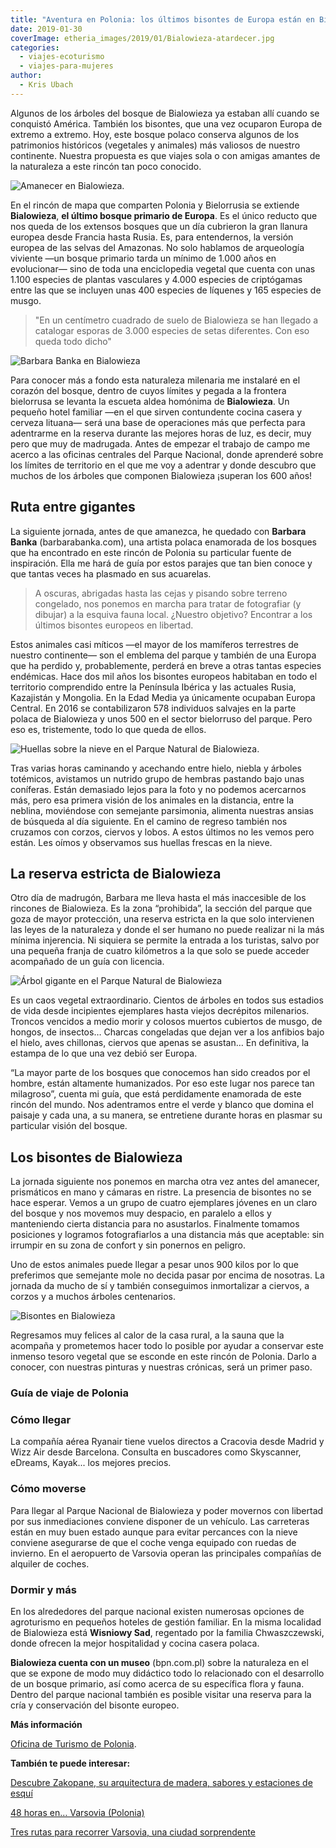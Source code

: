 ```yaml
---
title: "Aventura en Polonia: los últimos bisontes de Europa están en Bialowieza"
date: 2019-01-30
coverImage: etheria_images/2019/01/Bialowieza-atardecer.jpg
categories: 
  - viajes-ecoturismo
  - viajes-para-mujeres
author: 
  - Kris Ubach
---
```


Algunos de los árboles del bosque de Bialowieza ya estaban allí cuando se conquistó 
América. También los bisontes, que una vez ocuparon Europa de extremo a extremo. Hoy, 
este bosque polaco conserva algunos de los patrimonios históricos (vegetales y animales) 
más valiosos de nuestro continente. Nuestra propuesta es que viajes sola o con amigas 
amantes de la naturaleza a este rincón tan poco conocido. 

![Amanecer en Bialowieza.](etheria_images/2019/01/Bialowieza-atardecer.jpg "Amanecer en Bialowieza. © Kris Ubach")

En el rincón de mapa que comparten Polonia y Bielorrusia se extiende **Bialowieza**, 
**el último bosque primario de Europa**. Es el único reducto que nos queda de los 
extensos bosques que un día cubrieron la gran llanura europea desde Francia hasta Rusia. 
Es, para entendernos, la versión europea de las selvas del Amazonas. No solo hablamos de 
arqueología viviente —un bosque primario tarda un mínimo de 1.000 años en evolucionar— 
sino de toda una enciclopedia vegetal que cuenta con unas 1.100 especies de plantas 
vasculares y 4.000 especies de criptógamas entre las que se incluyen unas 400 especies 
de líquenes y 165 especies de musgo. 

> "En un centímetro cuadrado de suelo de Bialowieza se han llegado a catalogar esporas de 
> 3.000 especies de setas diferentes. Con eso queda todo dicho" 

![Barbara Banka en Bialowieza](etheria_images/2019/01/Bialowieza-arboles.jpg "Barbara Banka, artista polaca que ha encontrado la inspiración en Bialowieza. © Kris Ubach")

Para conocer más a fondo esta naturaleza milenaria me instalaré en el corazón del 
bosque, dentro de cuyos límites y pegada a la frontera bielorrusa se levanta la escueta 
aldea homónima de **Bialowieza**. Un pequeño hotel familiar —en el que sirven 
contundente cocina casera y cerveza lituana— será una base de operaciones más que 
perfecta para adentrarme en la reserva durante las mejores horas de luz, es decir, muy 
pero que muy de madrugada. Antes de empezar el trabajo de campo me acerco a las oficinas 
centrales del Parque Nacional, donde aprenderé sobre los límites de territorio en el que 
me voy a adentrar y donde descubro que muchos de los árboles que componen Bialowieza 
¡superan los 600 años! 

## Ruta entre gigantes

La siguiente jornada, antes de que amanezca, he quedado con **Barbara Banka** 
(barbarabanka.com), una artista polaca enamorada de los bosques que ha encontrado en 
este rincón de Polonia su particular fuente de inspiración. Ella me hará de guía por 
estos parajes que tan bien conoce y que tantas veces ha plasmado en sus acuarelas. 

> A oscuras, abrigadas hasta las cejas y pisando sobre terreno congelado, nos ponemos en 
> marcha para tratar de fotografiar (y dibujar) a la esquiva fauna local. ¿Nuestro 
> objetivo? Encontrar a los últimos bisontes europeos en libertad. 

Estos animales casi míticos —el mayor de los mamíferos terrestres de nuestro continente— 
son el emblema del parque y también de una Europa que ha perdido y, probablemente, 
perderá en breve a otras tantas especies endémicas. Hace dos mil años los bisontes 
europeos habitaban en todo el territorio comprendido entre la Península Ibérica y las 
actuales Rusia, Kazajistán y Mongolia. En la Edad Media ya únicamente ocupaban Europa 
Central. En 2016 se contabilizaron 578 individuos salvajes en la parte polaca de 
Bialowieza y unos 500 en el sector bielorruso del parque. Pero eso es, tristemente, todo 
lo que queda de ellos. 

![Huellas sobre la nieve en el Parque Natural de Bialowieza.](etheria_images/2019/01/Bialowieza-huella-1024x682.jpg "Huellas sobre la nieve en el Parque Natural de Bialowieza. © Kris Ubach")

Tras varias horas caminando y acechando entre hielo, niebla y árboles totémicos, 
avistamos un nutrido grupo de hembras pastando bajo unas coníferas. Están demasiado 
lejos para la foto y no podemos acercarnos más, pero esa primera visión de los animales 
en la distancia, entre la neblina, moviéndose con semejante parsimonia, alimenta 
nuestras ansias de búsqueda al día siguiente. En el camino de regreso también nos 
cruzamos con corzos, ciervos y lobos. A estos últimos no les vemos pero están. Les oímos 
y observamos sus huellas frescas en la nieve. 

## La reserva estricta de Bialowieza

Otro día de madrugón, Barbara me lleva hasta el más inaccesible de los rincones de 
Bialowieza. Es la zona “prohibida”, la sección del parque que goza de mayor protección, 
una reserva estricta en la que solo intervienen las leyes de la naturaleza y donde el 
ser humano no puede realizar ni la más mínima injerencia. Ni siquiera se permite la 
entrada a los turistas, salvo por una pequeña franja de cuatro kilómetros a la que solo 
se puede acceder acompañado de un guía con licencia. 

![Árbol gigante en el Parque Natural de Bialowieza](etheria_images/2019/01/Bialowieza-arbol-milenario.jpg "El Parque Natural de Bialowieza deja constancia de lo que una vez debió ser Europa. © Kris Ubach")

Es un caos vegetal extraordinario. Cientos de árboles en todos sus estadios de vida 
desde incipientes ejemplares hasta viejos decrépitos milenarios. Troncos vencidos a 
medio morir y colosos muertos cubiertos de musgo, de hongos, de insectos… Charcas 
congeladas que dejan ver a los anfibios bajo el hielo, aves chillonas, ciervos que 
apenas se asustan… En definitiva, la estampa de lo que una vez debió ser Europa. 

“La mayor parte de los bosques que conocemos han sido creados por el hombre, están 
altamente humanizados. Por eso este lugar nos parece tan milagroso”, cuenta mi guía, que 
está perdidamente enamorada de este rincón del mundo. Nos adentramos entre el verde y 
blanco que domina el paisaje y cada una, a su manera, se entretiene durante horas en 
plasmar su particular visión del bosque. 

## Los bisontes de Bialowieza

La jornada siguiente nos ponemos en marcha otra vez antes del amanecer, prismáticos en 
mano y cámaras en ristre. La presencia de bisontes no se hace esperar. Vemos a un grupo 
de cuatro ejemplares jóvenes en un claro del bosque y nos movemos muy despacio, en 
paralelo a ellos y manteniendo cierta distancia para no asustarlos. Finalmente tomamos 
posiciones y logramos fotografiarlos a una distancia más que aceptable: sin irrumpir en 
su zona de confort y sin ponernos en peligro. 

Uno de estos animales puede llegar a pesar unos 900 kilos por lo que preferimos que 
semejante mole no decida pasar por encima de nosotras. La jornada da mucho de sí y 
también conseguimos inmortalizar a ciervos, a corzos y a muchos árboles centenarios. 

![Bisontes en Bialowieza](etheria_images/2019/01/Bialowieza-bisontes.jpg "En Bialowieza están los últimos bisontes en libertad de Europa. © Kris Ubach")

Regresamos muy felices al calor de la casa rural, a la sauna que la acompaña y 
prometemos hacer todo lo posible por ayudar a conservar este inmenso tesoro vegetal que 
se esconde en este rincón de Polonia. Darlo a conocer, con nuestras pinturas y nuestras 
crónicas, será un primer paso. 

### Guía de viaje de Polonia

### Cómo llegar

La compañía aérea Ryanair tiene vuelos directos a Cracovia desde Madrid y Wizz Air desde 
Barcelona. Consulta en buscadores como Skyscanner, eDreams, Kayak... los mejores 
precios. 

### Cómo moverse

Para llegar al Parque Nacional de Bialowieza y poder movernos con libertad por sus 
inmediaciones conviene disponer de un vehículo. Las carreteras están en muy buen estado 
aunque para evitar percances con la nieve conviene asegurarse de que el coche venga 
equipado con ruedas de invierno. En el aeropuerto de Varsovia operan las principales 
compañías de alquiler de coches. 

### Dormir y más

En los alrededores del parque nacional existen numerosas opciones de agroturismo en 
pequeños hoteles de gestión familiar. En la misma localidad de Bialowieza está 
**Wisniowy Sad**, regentado por la familia Chwaszczewski, donde ofrecen la mejor 
hospitalidad y cocina casera polaca. 

**Bialowieza cuenta con un museo** (bpn.com.pl) sobre la naturaleza en el que se expone 
de modo muy didáctico todo lo relacionado con el desarrollo de un bosque primario, así 
como acerca de su específica flora y fauna. Dentro del parque nacional también es 
posible visitar una reserva para la cría y conservación del bisonte europeo. 

**Más información** 

[Oficina de Turismo de Polonia](https://www.polonia.travel/es). 

**También te puede interesar:** 

[Descubre Zakopane, su arquitectura de madera, sabores y estaciones de 
esquí](https://etheriamagazine.com/2021/01/27/que-ver-en-zakopane-viaje-original-polonia/) 

[48 horas en… Varsovia 
(Polonia)](https://etheriamagazine.com/2018/08/17/48-horas-en-varsovia-polonia/) 

[Tres rutas para recorrer Varsovia, una ciudad 
sorprendente](https://etheriamagazine.com/2021/03/05/que-ver-en-varsovia-en-tres-rutas-originales/)
